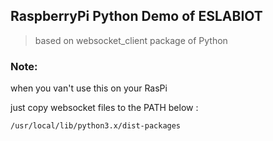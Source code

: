 ## RaspberryPi Python Demo of ESLABIOT
> based on websocket_client package of Python

### Note:
when you van't use this on your RasPi

just copy websocket files to the PATH below :

`/usr/local/lib/python3.x/dist-packages`